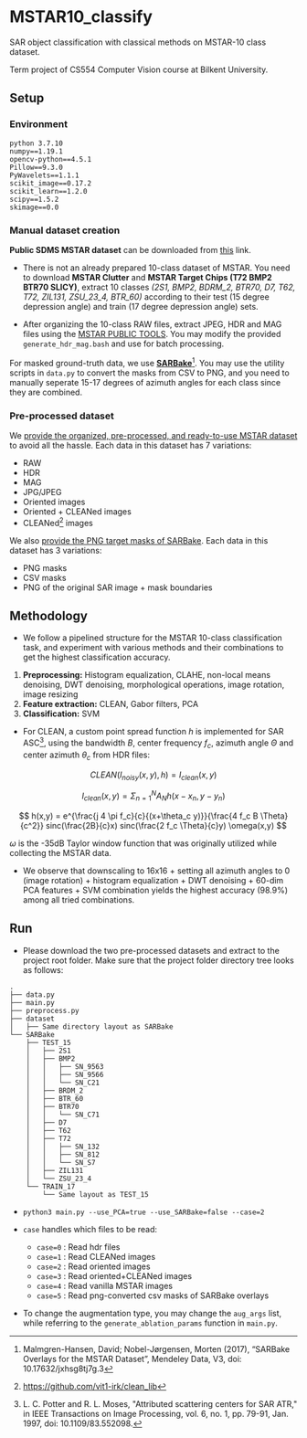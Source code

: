 # MSTAR10_classify 
SAR object classification with classical methods on MSTAR-10 class dataset.

Term project of CS554 Computer Vision course at Bilkent University.
## Setup

### Environment 
```
python 3.7.10
numpy==1.19.1
opencv-python==4.5.1
Pillow==9.3.0
PyWavelets==1.1.1
scikit_image==0.17.2
scikit_learn==1.2.0
scipy==1.5.2
skimage==0.0
```
### Manual dataset creation
**Public SDMS MSTAR dataset** can be downloaded from [this](https://www.sdms.afrl.af.mil/index.php?collection=public-data&page=public-data-list) link. 
* There is not an already prepared 10-class dataset of MSTAR. You need to download **MSTAR Clutter** and **MSTAR Target Chips (T72 BMP2 BTR70 SLICY)**, extract 10 classes *(2S1, BMP2, BDRM_2, BTR70, D7, T62, T72, ZIL131, ZSU_23_4, BTR_60)* according to their test (15 degree depression angle) and train (17 degree depression angle) sets.

* After organizing the 10-class RAW files, extract JPEG, HDR and MAG files using the [MSTAR PUBLIC TOOLS](https://www.sdms.afrl.af.mil/index.php?collection=tools_mstar). You may modify the provided `generate_hdr_mag.bash` and use for batch processing.

For masked ground-truth data, we use [**SARBake**](https://data.mendeley.com/datasets/jxhsg8tj7g/3)[^fn1]. You may use the utility scripts in `data.py` to convert the masks from CSV to PNG, and you need to manually seperate 15-17 degrees of azimuth angles for each class since they are combined.


### Pre-processed dataset
We [provide the organized, pre-processed, and ready-to-use MSTAR dataset](https://drive.google.com/file/d/1G_EbJug8qexX48VMUzFlKyjz81IsZAWo/view?usp=share_link) to avoid all the hassle. Each data in this dataset has 7 variations:
* RAW
* HDR
* MAG
* JPG/JPEG
* Oriented images
* Oriented + CLEANed images
* CLEANed[^fn2] images

We also [provide the PNG target masks of SARBake](https://drive.google.com/file/d/1u3pAQp5DBjdHTn-8l8pwgJaLXOu7frHU/view?usp=share_link). Each data in this dataset has 3 variations:
* PNG masks
* CSV masks
* PNG of the original SAR image + mask boundaries

## Methodology

* We follow a pipelined structure for the MSTAR 10-class classification task, and experiment with various methods and their combinations to get the highest classification accuracy.

1. **Preprocessing:** Histogram equalization, CLAHE, non-local means denoising, DWT denoising, morphological operations, image rotation, image resizing
2. **Feature extraction:** CLEAN, Gabor filters, PCA
3. **Classification:** SVM

* For CLEAN, a custom point spread function $h$ is implemented for SAR ASC[^fn3], using the bandwidth $B$, center frequency $f_c$, azimuth angle $\Theta$ and center azimuth $\theta_c$ from HDR files:

$$ CLEAN(I_{noisy}(x,y), h) = I_{clean}(x,y) $$ 

$$ I_{clean}(x,y) = \Sigma_{n=1}^{N}A_N h(x-x_n, y-y_n) $$

$$ h(x,y) = e^{\frac{j 4 \pi f_c}{c}{(x+\theta_c y)}}{\frac{4 f_c B \Theta}{c^2}} sinc(\frac{2B}{c}x) sinc(\frac{2 f_c \Theta}{c}y) \omega(x,y) $$

$\omega$ is the -35dB Taylor window function that was originally utilized while collecting the MSTAR data.

* We observe that downscaling to 16x16 + setting all azimuth angles to 0 (image rotation) + histogram equalization + DWT denoising + 60-dim PCA features + SVM combination yields the highest accuracy (98.9%) among all tried combinations.

## Run

* Please download the two pre-processed datasets and extract to the project root folder. Make sure that the project folder directory tree looks as follows:
```
.
├── data.py
├── main.py
├── preprocess.py
├── dataset
│   ├── Same directory layout as SARBake
└── SARBake
    ├── TEST_15
    │   ├── 2S1
    │   ├── BMP2
    │   │   ├── SN_9563
    │   │   ├── SN_9566
    │   │   └── SN_C21
    │   ├── BRDM_2
    │   ├── BTR_60
    │   ├── BTR70
    │   │   └── SN_C71
    │   ├── D7
    │   ├── T62
    │   ├── T72
    │   │   ├── SN_132
    │   │   ├── SN_812
    │   │   └── SN_S7
    │   ├── ZIL131
    │   └── ZSU_23_4
    └── TRAIN_17
        └── Same layout as TEST_15
```
* `python3 main.py --use_PCA=true --use_SARBake=false --case=2`

* `case` handles which files to be read:
    * `case=0` : Read hdr files
    * `case=1` : Read CLEANed images
    * `case=2` : Read oriented images
    * `case=3` : Read oriented+CLEANed images
    * `case=4` : Read vanilla MSTAR images
    * `case=5` : Read png-converted csv masks of SARBake overlays

* To change the augmentation type, you may change the `aug_args` list, while referring to the `generate_ablation_params` function in `main.py`.

[^fn1]: Malmgren-Hansen, David; Nobel-Jørgensen, Morten (2017), “SARBake Overlays for the MSTAR Dataset”, Mendeley Data, V3, doi: 10.17632/jxhsg8tj7g.3
[^fn2]: https://github.com/vit1-irk/clean_lib
[^fn3]: L. C. Potter and R. L. Moses, "Attributed scattering centers for SAR ATR," in IEEE Transactions on Image Processing, vol. 6, no. 1, pp. 79-91, Jan. 1997, doi: 10.1109/83.552098.

